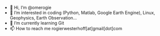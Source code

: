 - 👋 Hi, I’m @omerogie
- 👀 I’m interested in coding (Python, Matlab, Google Earth Engine), Linux, Geophysics, Earth Observation...
- 🌱 I’m currently learning Git
- 📫 How to reach me rogierwesterhoff[at]gmail[dot]com

<!---
omerogie/omerogie is a ✨ special ✨ repository because its `README.md` (this file) appears on your GitHub profile.
You can click the Preview link to take a look at your changes.
--->
